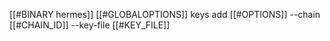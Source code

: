 [[#BINARY hermes]] [[#GLOBALOPTIONS]] keys add [[#OPTIONS]] --chain [[#CHAIN_ID]] --key-file [[#KEY_FILE]]